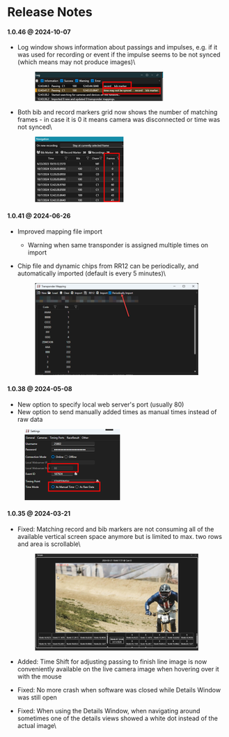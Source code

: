 # Release Notes

#### 1.0.46 @ 2024-10-07

*   Log window shows information about passings and impulses, e.g. if it was used for recording or event if the impulse seems to be not synced (which means may not produce images)\


    <figure><img src=".gitbook/assets/image (5).png" alt="" width="294"><figcaption></figcaption></figure>
*   Both bib and record markers grid now shows the number of matching frames - in case it is 0 it means camera was disconnected or time was not synced\


    <figure><img src=".gitbook/assets/image (1) (1).png" alt="" width="203"><figcaption></figcaption></figure>

#### 1.0.41 @ 2024-06-26

* Improved mapping file import
  * Warning when same transponder is assigned multiple times on import
*   Chip file and dynamic chips from RR12 can be periodically, and automatically imported (default is every 5 minutes)\


    <figure><img src=".gitbook/assets/image (2) (1).png" alt="" width="375"><figcaption></figcaption></figure>

#### 1.0.38 @ 2024-05-08

* New option to specify local web server's port (usually 80)
* New option to send manually added times as manual times instead of raw data

<figure><img src=".gitbook/assets/image (1) (1) (1).png" alt="" width="219"><figcaption></figcaption></figure>

#### 1.0.35 @ 2024-03-21

*   Fixed: Matching record and bib markers are not consuming all of the available vertical screen space anymore but is limited to max. two rows and area is scrollable\


    <figure><img src=".gitbook/assets/image (1) (1) (1) (1).png" alt="" width="375"><figcaption></figcaption></figure>
* Added: Time Shift for adjusting passing to finish line image is now conveniently available on the live camera image when hovering over it with the mouse
* Fixed: No more crash when software was closed while Details Window was still open
* Fixed: When using the Details Window, when navigating around sometimes one of the details views showed a white dot instead of the actual image\
